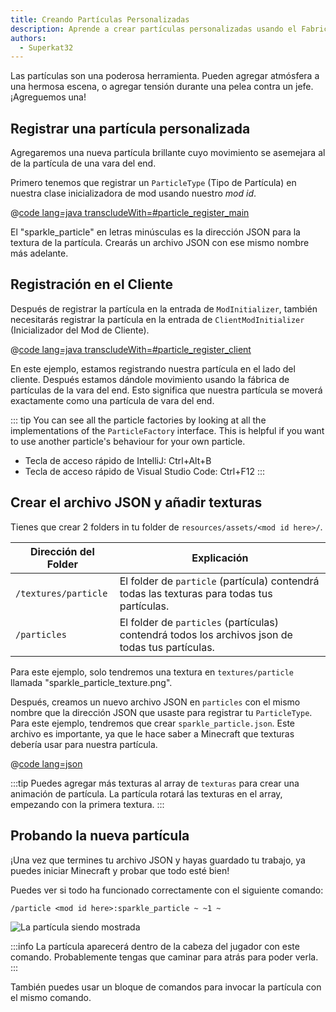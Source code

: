 ```yaml
---
title: Creando Partículas Personalizadas
description: Aprende a crear partículas personalizadas usando el Fabric API.
authors:
  - Superkat32
---
```


Las partículas son una poderosa herramienta. Pueden agregar atmósfera a una hermosa escena, o agregar tensión durante una pelea contra un jefe. ¡Agreguemos una!

## Registrar una partícula personalizada

Agregaremos una nueva partícula brillante cuyo movimiento se asemejara al de la partícula de una vara del end.

Primero tenemos que registrar un `ParticleType` (Tipo de Partícula) en nuestra clase inicializadora de mod usando nuestro _mod id_.

@[code lang=java transcludeWith=#particle_register_main](@/reference/latest/src/main/java/com/example/docs/FabricDocsReference.java)

El "sparkle_particle" en letras minúsculas es la dirección JSON para la textura de la partícula. Crearás un archivo JSON con ese mismo nombre más adelante.

## Registración en el Cliente

Después de registrar la partícula en la entrada de `ModInitializer`, también necesitarás registrar la partícula en la entrada de `ClientModInitializer` (Inicializador del Mod de Cliente).

@[code lang=java transcludeWith=#particle_register_client](@/reference/latest/src/client/java/com/example/docs/FabricDocsReferenceClient.java)

En este ejemplo, estamos registrando nuestra partícula en el lado del cliente. Después estamos dándole movimiento usando la fábrica de partículas de la vara del end. Esto significa que nuestra partícula se moverá exactamente como una partícula de vara del end.

::: tip
You can see all the particle factories by looking at all the implementations of the `ParticleFactory` interface. This is helpful if you want to use another particle's behaviour for your own particle.

- Tecla de acceso rápido de IntelliJ: Ctrl+Alt+B
- Tecla de acceso rápido de Visual Studio Code: Ctrl+F12
  :::

## Crear el archivo JSON y añadir texturas

Tienes que crear 2 folders in tu folder de `resources/assets/<mod id here>/`.

| Dirección del Folder | Explicación                                                                                                                         |
| -------------------- | ----------------------------------------------------------------------------------------------------------------------------------- |
| `/textures/particle` | El folder de `particle` (partícula) contendrá todas las texturas para todas tus partículas.      |
| `/particles`         | El folder de `particles` (partículas) contendrá todos los archivos json de todas tus partículas. |

Para este ejemplo, solo tendremos una textura en `textures/particle` llamada "sparkle_particle_texture.png".

Después, creamos un nuevo archivo JSON en `particles` con el mismo nombre que la dirección JSON que usaste para registrar tu `ParticleType`. Para este ejemplo, tendremos que crear `sparkle_particle.json`. Este archivo es importante, ya que le hace saber a Minecraft que texturas debería usar para nuestra partícula.

@[code lang=json](@/reference/latest/src/main/resources/assets/fabric-docs-reference/particles/sparkle_particle.json)

:::tip
Puedes agregar más texturas al array de `texturas` para crear una animación de partícula. La partícula rotará las texturas en el array, empezando con la primera textura.
:::

## Probando la nueva partícula

¡Una vez que termines tu archivo JSON y hayas guardado tu trabajo, ya puedes iniciar Minecraft y probar que todo esté bien!

Puedes ver si todo ha funcionado correctamente con el siguiente comando:

```mcfunction
/particle <mod id here>:sparkle_particle ~ ~1 ~
```

![La partícula siendo mostrada](/assets/develop/rendering/particles/sparkle-particle-showcase.png)

:::info
La partícula aparecerá dentro de la cabeza del jugador con este comando. Probablemente tengas que caminar para atrás para poder verla.
:::

También puedes usar un bloque de comandos para invocar la partícula con el mismo comando.
